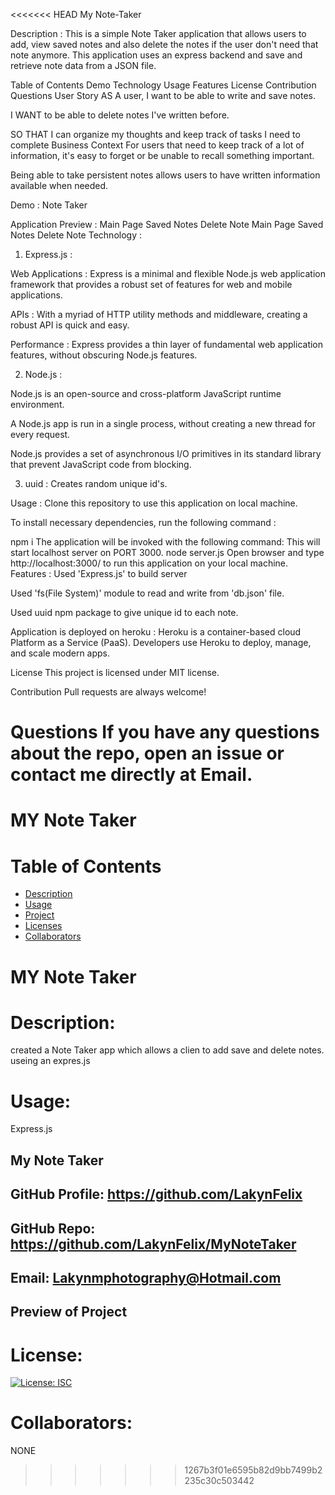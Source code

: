 <<<<<<< HEAD
My Note-Taker


Description :
This is a simple Note Taker application that allows users to add, view saved notes and also delete the notes if the user don't need that note anymore. This application uses an express backend and save and retrieve note data from a JSON file.



Table of Contents
Demo
Technology
Usage
Features
License
Contribution
Questions
User Story
AS A user, I want to be able to write and save notes.

I WANT to be able to delete notes I've written before.

SO THAT I can organize my thoughts and keep track of tasks I need to complete
Business Context
For users that need to keep track of a lot of information, it's easy to forget or be unable to recall something important.

Being able to take persistent notes allows users to have written information available when needed.

Demo :
Note Taker

Application Preview :
Main Page	Saved Notes	Delete Note
Main Page	Saved Notes	Delete Note
Technology :
1. Express.js :

Web Applications : Express is a minimal and flexible Node.js web application framework that provides a robust set of features for web and mobile applications.

APIs : With a myriad of HTTP utility methods and middleware, creating a robust API is quick and easy.

Performance : Express provides a thin layer of fundamental web application features, without obscuring Node.js features.

2. Node.js :

Node.js is an open-source and cross-platform JavaScript runtime environment.

A Node.js app is run in a single process, without creating a new thread for every request.

Node.js provides a set of asynchronous I/O primitives in its standard library that prevent JavaScript code from blocking.

3. uuid : Creates random unique id's.

Usage :
Clone this repository to use this application on local machine.

To install necessary dependencies, run the following command :

npm i
The application will be invoked with the following command: This will start localhost server on PORT 3000.
node server.js
Open browser and type http://localhost:3000/ to run this application on your local machine.
Features :
Used 'Express.js' to build server

Used 'fs(File System)' module to read and write from 'db.json' file.

Used uuid npm package to give unique id to each note.

Application is deployed on heroku : Heroku is a container-based cloud Platform as a Service (PaaS). Developers use Heroku to deploy, manage, and scale modern apps.

License
This project is licensed under MIT license.

Contribution
Pull requests are always welcome!

Questions
If you have any questions about the repo, open an issue or contact me directly at Email.
=======
# MY Note Taker
# Table of Contents
* [Description](#descriptionofproject)
* [Usage](#languages)
* [Project](#nameofproject)
* [Licenses](#licenses)
* [Collaborators](#collaborators)


# MY Note Taker


# Description:
created a Note Taker app which allows a clien to add save and delete notes.
useing an expres.js

# Usage:
  Express.js


##  My Note Taker
## GitHub Profile: https://github.com/LakynFelix
## GitHub Repo: https://github.com/LakynFelix/MyNoteTaker
## Email: Lakynmphotography@Hotmail.com

## Preview of Project


# License:
[![License: ISC](https://img.shields.io/badge/License-ISC-blue.svg)](https://opensource.org/licenses/ISC)

 # Collaborators:
 NONE
>>>>>>> 1267b3f01e6595b82d9bb7499b2235c30c503442
